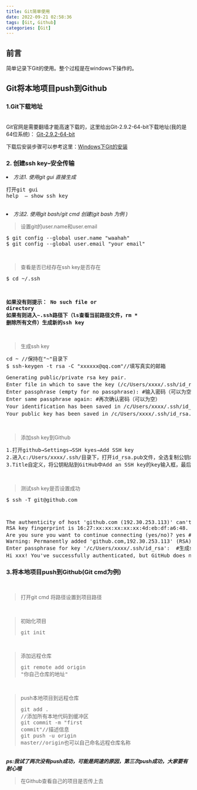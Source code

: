 ```yaml
---
title: Git简单使用
date: 2022-09-21 02:58:36
tags: [Git, Github]
categories: [Git]
---
```


## 前言
<div data-note-content>

<p>简单记录下Git的使用。整个过程是在windows下操作的。

## Git将本地项目push到Github

### 1.Git下载地址</strong>
<br>Git官网是需要翻墙才能高速下载的，这里给出Git-2.9.2-64-bit下载地址(我的是64位系统)： <a href="http://download.csdn.net/download/gaoshangwin/9578050" target="_blank">Git-2.9.2-64-bit</a>
<p>下载后安装步骤可以参考这里：<a href="http://blog.csdn.net/wudalang_gd/article/details/53860563" target="_blank">Windows下Git的安装</a></p>

### 2. 创建ssh key–安全传输
<p></p>
<li>
<em>方法1. 使用git gui 直接生成</em>
<pre>打开git gui<br>help  – show ssh key</pre>

<p></p>
</li>
<br/>
<li>
<em>方法2. 使用git bash/git cmd 创建(git bash 为例 )</em>
<blockquote><p>设置git的user.name和user.email</p></blockquote>
<pre>$ git config --global user.name "waahah"<br>$ git config --global user.email "your email"</pre>

<br/>
<blockquote><p>查看是否已经存在ssh key是否存在</p></blockquote>
<pre>$ cd ~/.ssh</pre>

<br><pre><strong>如果没有则提示： No such file or directory<br>如果有则进入~.ssh路径下（ls查看当前路径文件，rm * 删除所有文件）生成新的ssh key</strong></pre>

<br/>
<blockquote><p>生成ssh key</p></blockquote>
<pre>cd ~ //保持在"~"目录下<br>$ ssh-keygen -t rsa -C "xxxxxx@qq.com"//填写真实的邮箱</pre>

<pre>Generating public/private rsa key pair.<br>Enter file in which to save the key (/c/Users/xxxx/.ssh/id_rsa): #不填直接回车<br>Enter passphrase (empty for no passphrase): #输入密码（可以为空）<br>Enter same passphrase again: #再次确认密码（可以为空）<br>Your identification has been saved in /c/Users/xxxx/.ssh/id_rsa. #生成的密钥<br>Your public key has been saved in /c/Users/xxxx/.ssh/id_rsa.pub. #生成的公钥</pre>

<br/>
<blockquote><p>添加ssh key到Github</p></blockquote>
<pre>1.打开github→Settings→SSH kyes→Add SSH key<br>2.进入c:/Users/xxxx/.ssh/目录下，打开id_rsa.pub文件，全选复制公钥内容<br>3.Title自定义，将公钥粘贴到GitHub中Add an SSH key的key输入框，最后”Add Key”</pre>
<br/>
<blockquote><p>测试ssh key是否设置成功</p></blockquote>
<pre>$ ssh -T git@github.com</pre>
<br><pre>The authenticity of host 'github.com (192.30.253.113)' can't be established.<br>RSA key fingerprint is 16:27:xx:xx:xx:xx:xx:4d:eb:df:a6:48.<br>Are you sure you want to continue connecting (yes/no)? yes #确认你是否继续联系，输入yes<br>Warning: Permanently added 'github.com,192.30.253.113' (RSA) to the list of known hosts.<br>Enter passphrase for key '/c/Users/xxxx/.ssh/id_rsa':  #生成ssh kye是密码为空则无此项，若设置有密码则有此项且，输入生成ssh key时设置的密码即可。<br>Hi xxx! You've successfully authenticated, but GitHub does not provide shell access. #出现词句话，说明设置成功。</pre>


### 3.将本地项目push到Github(Git cmd为例)</strong></p>
</br>
<blockquote><p>打开git cmd 将路径设置到项目路径</p></blockquote>
</br>

> 初始化项目<br><pre>git init</pre>

<br/>

> 添加远程仓库<br><pre>git remote add origin "你自己仓库的地址"</pre>

<br/>

> push本地项目到远程仓库<br><pre>git add . //添加所有本地代码到缓冲区<br>git commit -m "first commit"//描述信息<br>git push -u origin master//origin也可以自己命名远程仓库名称</pre>

<br/><strong><em>ps:我试了两次没有push成功，可能是网速的原因，第三次push成功，大家要有耐心哦</em></strong>
<p></p>
<blockquote><p>在Github查看自己的项目是否传上去 </p></blockquote>